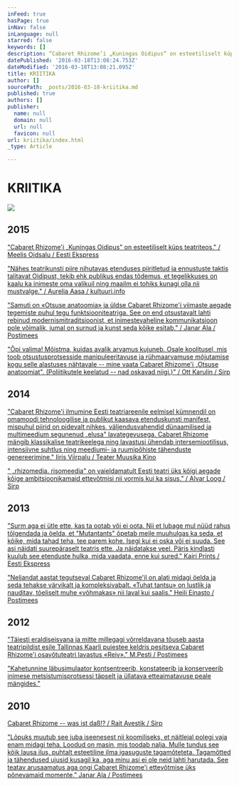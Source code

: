 ```yaml
---
inFeed: true
hasPage: true
inNav: false
inLanguage: null
starred: false
keywords: []
description: “Cabaret Rhizome’i „Kuningas Oidipus“ on esteetiliselt küps teatriteos.” / Meelis Oidsalu / Eesti Ekspress
datePublished: '2016-03-18T13:08:24.753Z'
dateModified: '2016-03-18T13:08:21.095Z'
title: KRIITIKA
author: []
sourcePath: _posts/2016-03-18-kriitika.md
published: true
authors: []
publisher:
  name: null
  domain: null
  url: null
  favicon: null
url: kriitika/index.html
_type: Article

---
```

# KRIITIKA
![](https://the-grid-user-content.s3-us-west-2.amazonaws.com/957c108f-b410-4c60-b1df-fa05fb4d0692.jpg)

## 2015

["Cabaret Rhizome'i „Kuningas Oidipus" on esteetiliselt küps teatriteos." / Meelis Oidsalu / Eesti Ekspress][0]

["Nähes teatrikunsti piire nihutavas etenduses piiritletud ja ennustuste taktis talitavat Oidipust, tekib ehk publikus endas tõdemus, et tegelikkuses on kaalu ka inimeste oma valikuil ning maailm ei tohiks kunagi olla nii mustvalge." / Aurelia Aasa / kultuuri.info][1]

["Samuti on «Otsuse anatoomia» ja üldse Cabaret Rhizome'i viimaste aegade tegemiste puhul tegu funktsiooniteatriga. See on end otsustavalt lahti rebinud modernismitraditsioonist, et inimestevaheline kommunikatsioon pole võimalik, jumal on surnud ja kunst seda kõike esitab." / Janar Ala / Postimees][2]

["Õpi valima! Mõistma, kuidas avalik arvamus kujuneb. Osale koolitusel, mis toob otsustusprotsesside manipuleeritavuse ja rühmaarvamuse mõjutamise kogu selle alastuses nähtavale -- mine vaata Cabaret Rhizome'i „Otsuse anatoomiat". (Poliitikutele keelatud -- nad oskavad niigi.)" / Ott Karulin / Sirp][3]

## 2014

["Cabaret Rhizome'i ilmumine Eesti teatriareenile eelmisel kümnendil on omamoodi tehnoloogilise ja publikut kaasava etenduskunsti manifest, mispuhul piirid on pidevalt nihkes, väljendusvahendid dünaamilised ja multimeedium segunenud „elusa" lavategevusega. Cabaret Rhizome mängib klassikalise teatrikeelega ning lavastusi ühendab intersemiootilisus, intensiivne suhtlus ning meediumi- ja ruumipõhiste tähenduste genereerimine." Iiris Viirpalu / Teater Muusika Kino][4]

[" „rhizomedia. risomeedia" on vaieldamatult Eesti teatri üks kõigi aegade kõige ambitsioonikamaid ettevõtmisi nii vormis kui ka sisus." / Alvar Loog / Sirp][5]

## 2013

["Surm aga ei ütle ette, kas ta ootab või ei oota. Nii et lubage mul nüüd rahus tõlgendada ja öelda, et "Mutantants" õpetab meile muuhulgas ka seda, et kõike, mida tahad teha, tee parem kohe. Isegi kui ei oska või ei suuda. See asi näidati suurepäraselt teatris ette. Ja näidatakse veel. Päris kindlasti kuulub see etenduste hulka, mida vaadata, enne kui sured." Kairi Prints / Eesti Ekspress][6]

["Neljandat aastat tegutseval Cabaret Rhizome'il on alati midagi öelda ja seda tehakse värvikalt ja kompleksivabalt. «Tuhat tantsu» on lustlik ja nauditav, tõeliselt muhe «võhmakas» nii laval kui saalis." Heili Einasto / Postimees][7]

## 2012

["Täiesti eraldiseisvana ja mitte millegagi võrreldavana tõuseb aasta teatripildist esile Tallinnas Kaarli puiestee keldris pesitseva Cabaret Rhizome'i osavõtuteatri lavastus «Reiv»."  M.Pesti / Postimees][8]

["Kahetunnine läbusimulaator kontsentreerib, konstateerib ja konserveerib inimese metsistumisprotsessi täpselt ja üllatava etteaimatavuse peale mängides."][9]

## 2010

[Cabaret Rhizome -- was ist daß!? / Rait Avestik / Sirp ][10]

["Lõpuks muutub see juba iseenesest nii koomiliseks, et näitlejal polegi vaja enam midagi teha. Loodud on masin, mis toodab nalja. Mulle tundus see kõik lausa ilus, puhtalt esteetiline ilma igasuguste tagamõteteta. Tagamõtted ja tähendused ujusid kusagil ka, aga minu asi ei ole neid lahti harutada. See teatav arusaamatus aga ongi Cabaret Rhizome'i ettevõtmise üks põnevamaid momente." Janar Ala / Postimees][11]

[0]: http://ekspress.delfi.ee/areen/kompleksideta-oidipus?id=73197663
[1]: http://kultuur.info/blogi/blog/aurelia-aasa-raamistatud-inimene-piirideta-teatris/
[2]: http://kultuur.postimees.ee/3153883/teater-kui-pehme-kommunikatsioon
[3]: http://www.sirp.ee/s1-artiklid/teater/rosimanluse-katsepolugoon-valijatele/
[4]: https://leviolondingres.wordpress.com/2014/05/13/cabaret-rhizomei-risoomid/
[5]: http://www.sirp.ee/s1-artiklid/teater/digitaalse-olemise-talutav-kergus/
[6]: http://ekspress.delfi.ee/news/areen/enne-kui-sured-tantsi?id=65991484
[7]: http://kultuur.postimees.ee/1194714/tuhat-tantsu-enne-surma
[8]: http://arvamus.postimees.ee/1083534/teatri-aasta-2012-teatririndel-muutusteta
[9]: http://ekspress.delfi.ee/news/areen/luhiulevaade-maailma-asjust-teatris?id=64144675
[10]: http://www.sirp.ee/s1-artiklid/teater/cabaret-rhizome-was-ist-dass/
[11]: http://kultuur.postimees.ee/354663/tosiste-nagude-naljad-sonatus-teatris